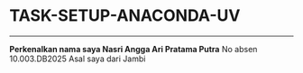 # TASK-SETUP-ANACONDA-UV
---
**Perkenalkan nama saya Nasri Angga Ari Pratama Putra**
No absen 10.003.DB2025 
Asal saya dari Jambi
